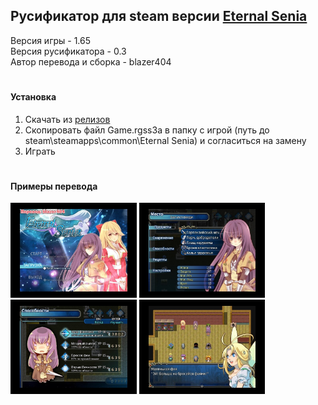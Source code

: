 ## Русификатор для steam версии [Eternal Senia](https://store.steampowered.com/app/351640/Eternal_Senia/)
<p>
  Версия игры - 1.65<br>
  Версия русификатора - 0.3<br>
  Автор перевода и сборка - blazer404
</p>

#

#### Установка
1. Скачать из [релизов](https://github.com/blazer404/EternalSeniaRus/releases)
2. Скопировать файл Game.rgss3a в папку с игрой (путь до steam\steamapps\common\Eternal Senia) и согласиться на замену
3. Играть
   
#

#### Примеры перевода
<div>
  <img src="https://raw.githubusercontent.com/blazer404/EternalSeniaRus/main/scr_1.jpg" width="40%">
  <img src="https://raw.githubusercontent.com/blazer404/EternalSeniaRus/main/scr_2.jpg" width="40%">
  <img src="https://raw.githubusercontent.com/blazer404/EternalSeniaRus/main/scr_3.jpg" width="40%">
  <img src="https://raw.githubusercontent.com/blazer404/EternalSeniaRus/main/scr_4.jpg" width="40%">
</div>
